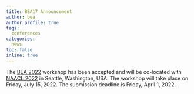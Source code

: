 ```yaml
---
title: BEA17 Announcement
author: bea
author_profile: true
tags:
  conferences
categories:
  news
toc: false
inline: true
---
```


The [BEA 2022](/bea/2022) workshop has been accepted and will be co-located with [NAACL 2022](https://2022.naacl.org/) in Seattle, Washington, USA. The workshop will take place on Friday, July 15, 2022. The submission deadline is Friday, April 1, 2022.
